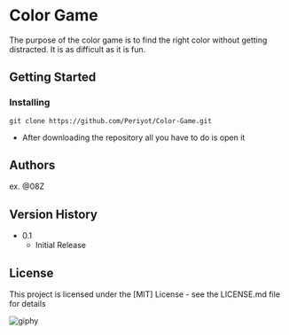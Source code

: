 # Color Game

The purpose of the color game is to find the right color without getting distracted. It is as difficult as it is fun.

## Getting Started

### Installing

```
git clone https://github.com/Periyot/Color-Game.git
```
* After downloading the repository all you have to do is open it

## Authors



ex. @08Z

## Version History

* 0.1
    * Initial Release

## License

This project is licensed under the [MIT] License - see the LICENSE.md file for details



![giphy](https://user-images.githubusercontent.com/88425310/129587218-dc4c8d0b-7cb8-40dc-ad3d-bdffa8539058.gif)


